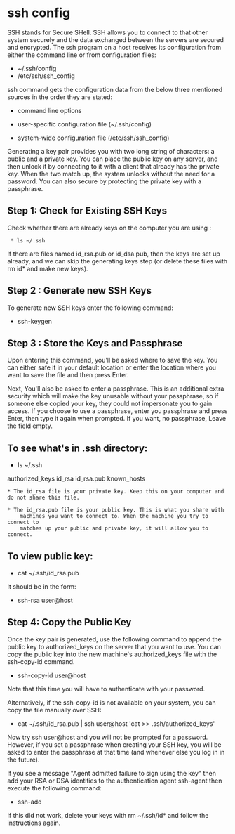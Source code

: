 # ssh config
SSH stands for Secure SHell. SSH allows you to connect to that other system
securely and the data exchanged between the servers are secured and encrypted. 
The ssh program on a host receives its configuration from either the command 
line or from configuration files:
 
   * ~/.ssh/config 
   * /etc/ssh/ssh_config

ssh command gets the configuration data from the below three mentioned sources 
in the order they are stated:
  
   * command line options 
    
   * user-specific configuration file (~/.ssh/config)
    
   * system-wide configuration file (/etc/ssh/ssh_config)

Generating a key pair provides you with two long string of characters: a public
and a private key. You can place the public key on any server, and then unlock 
it by connecting to it with a client that already has the private key. When the
two match up, the system unlocks without the need for a password. You can also 
secure by protecting the private key with a passphrase.

## Step 1: Check for Existing SSH Keys
  
Check whether there are already keys on the computer you are using :
	
  	 * ls ~/.ssh

If there are files named id_rsa.pub or id_dsa.pub, then the keys are set up 
already, and we can skip the generating keys step (or delete these files with
rm id* and make new keys).

## Step 2 : Generate new SSH Keys

To generate new SSH keys enter the following command:

   * ssh-keygen

## Step 3 : Store the Keys and Passphrase

Upon entering this command, you'll be asked where to save the key. You can 
either safe it in your default location or enter the location where you want
to save the file and then press Enter.

Next, You'll also be asked to enter a passphrase. This is an additional extra
security which will make the key unusable without your passphrase, so if 
someone else copied your key, they could not impersonate you to gain access. 
If you choose to use a passphrase, enter you passphrase and press Enter, then 
type it again when prompted. If you want, no passphrase, Leave the field empty.

## To see what's in .ssh directory:

   * ls ~/.ssh

authorized_keys  id_rsa  id_rsa.pub  known_hosts

	* The id_rsa file is your private key. Keep this on your computer and do not share this file.

	* The id_rsa.pub file is your public key. This is what you share with 
		machines you want to connect to. When the machine you try to connect to
		matches up your public and private key, it will allow you to connect.

## To view public key:

   * cat ~/.ssh/id_rsa.pub
	
It should be in the form:

   * ssh-rsa <LONG STRING OF RANDOM CHARACTERS> user@host

## Step 4: Copy the Public Key

Once the key pair is generated, use the following command to append the public
key to authorized_keys on the server that you want to use. You can copy the
public key into the new machine's authorized_keys file with the ssh-copy-id 
command. 

   * ssh-copy-id user@host

Note that this time you will have to authenticate with your password.

Alternatively, if the ssh-copy-id is not available on your system, you can copy
the file manually over SSH:

   * cat ~/.ssh/id_rsa.pub | ssh user@host 'cat >> .ssh/authorized_keys'

Now try ssh user@host and you will not be prompted for a password. However, if 
you set a passphrase when creating your SSH key, you will be asked to enter the
passphrase at that time (and whenever else you log in in the future).

If you see a message "Agent admitted failure to sign using the key" then add 
your RSA or DSA identities to the authentication agent ssh-agent then execute the 
following command:

   * ssh-add

If this did not work, delete your keys with rm ~/.ssh/id* and follow the 
instructions again.

